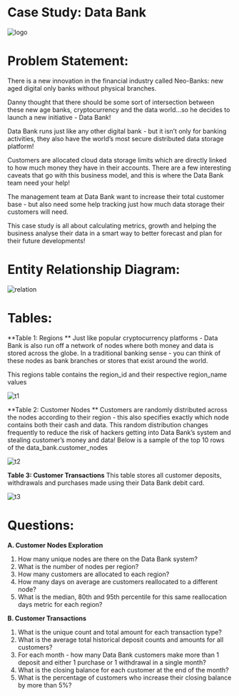 # Case Study: Data Bank

![logo](https://user-images.githubusercontent.com/130475600/234036003-3d29978c-b548-4b9d-b427-7b2cad88adfc.PNG)

# Problem Statement:

There is a new innovation in the financial industry called Neo-Banks: new aged digital only banks without physical branches.

Danny thought that there should be some sort of intersection between these new age banks, cryptocurrency and the data world…so he decides to launch a new initiative - Data Bank!

Data Bank runs just like any other digital bank - but it isn’t only for banking activities, they also have the world’s most secure distributed data storage platform!

Customers are allocated cloud data storage limits which are directly linked to how much money they have in their accounts. There are a few interesting caveats that go with this business model, and this is where the Data Bank team need your help!

The management team at Data Bank want to increase their total customer base - but also need some help tracking just how much data storage their customers will need.

This case study is all about calculating metrics, growth and helping the business analyse their data in a smart way to better forecast and plan for their future developments!

# Entity Relationship Diagram:

![relation](https://user-images.githubusercontent.com/130475600/234036241-32b402a9-7bfb-445c-b742-4bd1941472b4.PNG)

# Tables:

**Table 1: Regions **
Just like popular cryptocurrency platforms - Data Bank is also run off a network of nodes where both money and data is stored across the globe. In a traditional banking sense - you can think of these nodes as bank branches or stores that exist around the world.

This regions table contains the region_id and their respective region_name values

![t1](https://user-images.githubusercontent.com/130475600/234036497-2cc7d42d-d35a-4201-bde8-6d421523be66.PNG)

**Table 2: Customer Nodes **
Customers are randomly distributed across the nodes according to their region - this also specifies exactly which node contains both their cash and data.
This random distribution changes frequently to reduce the risk of hackers getting into Data Bank’s system and stealing customer’s money and data!
Below is a sample of the top 10 rows of the data_bank.customer_nodes

![t2](https://user-images.githubusercontent.com/130475600/234036674-fda63b40-c8ff-4497-aca9-3cd9deb60196.PNG)

**Table 3: Customer Transactions**
This table stores all customer deposits, withdrawals and purchases made using their Data Bank debit card.

![t3](https://user-images.githubusercontent.com/130475600/234036816-158dfea5-d497-4404-9a1a-97bf13b3b43e.PNG)

# Questions: 
**A. Customer Nodes Exploration**
1. How many unique nodes are there on the Data Bank system?
2. What is the number of nodes per region?
3. How many customers are allocated to each region?
4. How many days on average are customers reallocated to a different node?
5. What is the median, 80th and 95th percentile for this same reallocation days metric for each region?

**B. Customer Transactions**
1. What is the unique count and total amount for each transaction type?
2. What is the average total historical deposit counts and amounts for all customers?
3. For each month - how many Data Bank customers make more than 1 deposit and either 1 purchase or 1 withdrawal in a single month?
4. What is the closing balance for each customer at the end of the month?
5. What is the percentage of customers who increase their closing balance by more than 5%?
